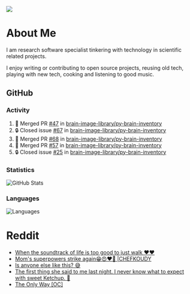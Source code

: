 ![](https://komarev.com/ghpvc/?username=icaoberg)

# About Me
I am research software specialist tinkering with technology in scientific related projects.

I enjoy writing or contributing to open source projects, reusing old tech, playing with new tech, cooking and listening to good music.

## GitHub
### Activity
<!--START_SECTION:activity-->
1. 🎉 Merged PR [#47](https://github.com/brain-image-library/py-brain-inventory/pull/47) in [brain-image-library/py-brain-inventory](https://github.com/brain-image-library/py-brain-inventory)
2. 🔒 Closed issue [#67](https://github.com/brain-image-library/py-brain-inventory/issues/67) in [brain-image-library/py-brain-inventory](https://github.com/brain-image-library/py-brain-inventory)
3. 🎉 Merged PR [#68](https://github.com/brain-image-library/py-brain-inventory/pull/68) in [brain-image-library/py-brain-inventory](https://github.com/brain-image-library/py-brain-inventory)
4. 🎉 Merged PR [#57](https://github.com/brain-image-library/py-brain-inventory/pull/57) in [brain-image-library/py-brain-inventory](https://github.com/brain-image-library/py-brain-inventory)
5. 🔒 Closed issue [#25](https://github.com/brain-image-library/py-brain-inventory/issues/25) in [brain-image-library/py-brain-inventory](https://github.com/brain-image-library/py-brain-inventory)
<!--END_SECTION:activity-->

### Statistics
![GitHub Stats](https://github-readme-stats.vercel.app/api?username=icaoberg&count_private=true&show_icons=true)

### Languages
![Languages](https://github-readme-stats.vercel.app/api/top-langs/?username=icaoberg&show_icons=true&langs_count=10&hide=HTML,CSS,M)

# Reddit
<!-- BLOG-POST-LIST:START -->
- [When the soundtrack of life is too good to just walk ❤️❤️](https://www.reddit.com/r/u_icaoberg/comments/wp4k9l/when_the_soundtrack_of_life_is_too_good_to_just/)
- [Mom&#39;s superpowers strike again😁😍♥️🙏 |CHEFKOUDY](https://www.reddit.com/r/u_icaoberg/comments/wmxngf/moms_superpowers_strike_again_chefkoudy/)
- [Is anyone else like this? 😅](https://www.reddit.com/r/u_icaoberg/comments/wkq82y/is_anyone_else_like_this/)
- [The first thing she said to me last night. I never know what to expect with sweet Ketchup. 🤣](https://www.reddit.com/r/u_icaoberg/comments/ty1h5z/the_first_thing_she_said_to_me_last_night_i_never/)
- [The Only Way [OC]](https://www.reddit.com/r/u_icaoberg/comments/ty1cfr/the_only_way_oc/)
<!-- BLOG-POST-LIST:END -->
